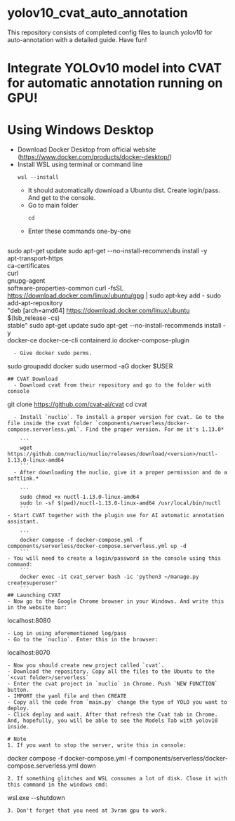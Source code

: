 # yolov10_cvat_auto_annotation
This repository consists of completed config files to launch yolov10 for auto-annotation with a detailed guide. Have fun!

# Integrate YOLOv10 model into CVAT for automatic annotation running on GPU!


# Using Windows Desktop

- Download Docker Desktop from official website (https://www.docker.com/products/docker-desktop/)
- Install WSL using terminal or command line
  ```
  wsl --install
  ```
  - It should automatically download a Ubuntu dist.  Create login/pass. And get to the console.
  - Go to main folder
    ```
    cd
    ```
  - Enter these commands one-by-one
    ```
sudo apt-get update
sudo apt-get --no-install-recommends install -y \
  apt-transport-https \
  ca-certificates \
  curl \
  gnupg-agent \
  software-properties-common
curl -fsSL https://download.docker.com/linux/ubuntu/gpg | sudo apt-key add -
sudo add-apt-repository \
  "deb [arch=amd64] https://download.docker.com/linux/ubuntu \
  $(lsb_release -cs) \
  stable"
sudo apt-get update
sudo apt-get --no-install-recommends install -y \
  docker-ce docker-ce-cli containerd.io docker-compose-plugin
```
  - Give docker sudo perms.
```
sudo groupadd docker
sudo usermod -aG docker $USER
```
## CVAT Download
  - Download cvat from their repository and go to the folder with console
```
git clone https://github.com/cvat-ai/cvat
cd cvat
```
  - Install `nuclio`. To install a proper version for cvat. Go to the file inside the cvat folder `components/serverless/docker-compose.serverless.yml`. Find the proper version. For me it's 1.13.0*
   
	```
	wget https://github.com/nuclio/nuclio/releases/download/<version>/nuctl-1.13.0-linux-amd64
	```
  - After downloading the nuclio, give it a proper permission and do a softlink.*
   
	```
	sudo chmod +x nuctl-1.13.0-linux-amd64
	sudo ln -sf $(pwd)/nuctl-1.13.0-linux-amd64 /usr/local/bin/nuctl
	```
- Start CVAT together with the plugin use for AI automatic annotation assistant.
	
	```
	docker compose -f docker-compose.yml -f components/serverless/docker-compose.serverless.yml up -d
	```
- You will need to create a login/password in the console using this command:
	```
	docker exec -it cvat_server bash -ic 'python3 ~/manage.py createsuperuser'
	```
## Launching CVAT
- Now go to the Google Chrome browser in your Windows. And write this in the website bar:
  ```
  localhost:8080
  ```
- Log in using aforementioned log/pass
- Go to the `nuclio`. Enter this in the browser:
  ```
  localhost:8070
  ```
- Now you should create new project called `cvat`.
- Download the repository. Copy all the files to the Ubuntu to the `<cvat folder>/serverless`
- Enter the cvat project in `nuclio` in Chrome. Push `NEW FUNCTION` button.
- IMPORT the yaml file and then CREATE
- Copy all the code from `main.py` change the type of YOLO you want to deploy.
- Click deploy and wait. After that refresh the Cvat tab in Chrome. And, hopefully, you will be able to see the Models Tab with yolov10 inside.

# Note
1. If you want to stop the server, write this in console:
```
docker compose -f docker-compose.yml -f components/serverless/docker-compose.serverless.yml down
```
2. If something glitches and WSL consumes a lot of disk. Close it with this command in the windows cmd:
```
wsl.exe --shutdown
```
3. Don't forget that you need at 3vram gpu to work.
